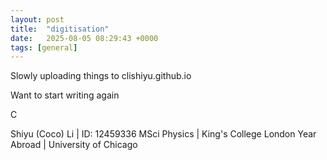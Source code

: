 ```yaml
---
layout: post
title:  "digitisation"
date:   2025-08-05 08:29:43 +0000
tags: [general]
---
```

Slowly uploading things to clishiyu.github.io

Want to start writing again 

C

Shiyu (Coco) Li | ID: 12459336
MSci Physics |  King's College London
Year Abroad | University of Chicago